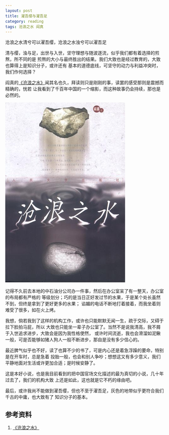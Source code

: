 ```yaml
---
layout: post
title: 濯吾缨与濯吾足
category: reading
tags: 沧浪之水 阎真
---
```


沧浪之水清兮可以濯吾缨，沧浪之水浊兮可以濯吾足

清与缨，浊与足，出世与入世，坚守理想与随波逐流，似乎我们都有着选择的煎熬，所不同的是
煎熬的大小与最终胜出的结果。我们大致也是经过教育的，大致也算得上是知识分子，或许还有
基本的道德底线，可坚守的动力与利益冲突时，我们作何选择？

阎真的[《沧浪之水》][《沧浪之水》]闻其名也久，拜读则只是刚刚的事，读罢的感受那则是震撼而精确的，恍若
让我看到了千百年中国的一个缩影，而这种故事仍会持续，那也是必然的。

![canglang](/assets/images/canglang.jpg)

记得不久前去本地的中石油分公司办一件事，然后在办公室呆了有一整天，办公室的布局都有严格的
等级划分；巧的是当日正好发过节的水果，于是某个处长虽然不到，但终是拿到了更好更多的水果；
谄媚的电话不断地打着接着，而我坐着则难受了很多，如在火上烤。

我想，倘若我到了这样的机构工作，或许也只能默默无闻一生，疏于交际，又碍于拉下脸拍马屁，所以
大致也只能坐一辈子办公室了。当然不是说我清高，我不屑于入世追求进步，大致会是因为我性格使然，
或许时间流逝，我也会滑溜如泥鳅一般，可是否能够如猪人狗人一般不断进步，那自是没有多少信心的。

最近脾气似乎也不好，读了也算不少的书了，可是内心还是着急浮躁的要命，特别是在开车时，总是急着
投胎一般，也会和别人争吵；想想这又有多少意义，我们平静地面对生活或许更加合适；是时候安静了。

这是本好小说，也是我目前看到的把中国官场文化描述的最为真切的小说，几十年过去了，我们的机构大致
上还是如此，这也就是它不朽的缘由吧。

最后，或许我尚不能做到濯吾缨，但也不至于濯吾足，灰色的地带似乎更符合我们千古的中庸，也大致有了
知识分子的基本。


## 参考资料
1. [《沧浪之水》][《沧浪之水》]


[《沧浪之水》]: http://book.douban.com/subject/1054917/

